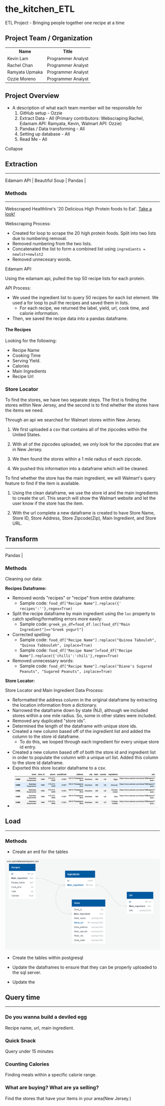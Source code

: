 # the_kitchen_ETL

ETL Project - Bringing people together one recipe at a time

## Project Team / Organization
<table>
  <th>Name</th>
  <th>Title</th>
  <tr>
   <td>Kevin Lam</td>
    <td>Programmer Analyst</td>
  </tr>
   <tr>
    <td>Rachel Chan</td>
    <td>Programmer Analyst</td>
  </tr>
  <tr>
    <td>Ramyata Upmaka</td>
    <td>Programmer Analyst</td>
  </tr>
  <tr>
  </tr>
    <td>Ozzie Moreno</td>
    <td>Programmer Analyst</td>
</table>

## Project Overview

* A description of what each team member will be responsible for
    1. GitHub setup - Ozzie
    2. Extract Data - All (Primary contributors: Webscraping:Rachel, Edamam API: Ramyata, Kevin, Walmart API: Ozzie)
    4. Pandas / Data transforming - All
    5. Setting up database - All
    6. Read Me - All

Collapse

<!-- Wanted to get a format down. We can change it as we see fit. - Kevin -->

## Extraction

---

Edamam API | Beautiful Soup | Pandas | <!-- (Insert other tools....) -->

### **Methods**

---

Webscraped Healthline's '20 Delicious High Protein foods to Eat'. [Take a look!](https://www.healthline.com/nutrition/20-delicious-high-protein-foods#TOC_TITLE_HDR_2)

Webscraping Process:
* Created for loop to scrape the 20 high protein foods. Split into two lists due to numbering removal.
* Removed numbering from the two lists.
* Concatenated the list to form a combined list using `ingredients = newlst+newlst2`
* Removed unnecesary words.

Edamam API:

Using the edamam api, pulled the top 50 recipe lists for each protein.

API Process:

* We used the ingredient list to query 50 recipes for each list element. We used a for loop to pull the recipes and saved them in lists.
  * For each recipe, we returned the label, yield, url, cook time, and calorie information.
* Then, we saved the recipe data into a pandas dataframe.

#### **The Recipes**

Looking for the following:

* Recipe Name
* Cooking Time
* Serving Yield.
* Calories
* Main Ingredients
* Recipe Url
<!-- Any other things we may want -->

### **Store Locator**

To find the stores, we have two separate steps. The first is finding the stores within New Jersey, and the second is to find whether the stores have the items we need.

Through an api we searched for Walmart stores within New Jersey.

1. We first uploaded a csv that contains all of the zipcodes within the United States.

2. With all of the zipcodes uploaded, we only look for the zipcodes that are in New Jersey.

3. We then found the stores within a 1 mile radius of each zipcode.

4. We pushed this information into a dataframe which will be cleaned.

To find whether the store has the main ingredient, we will Walmart's query feature to find if the item is available.

1. Using the clean dataframe, we use the store id and the main ingredients to create the url. This search will show the Walmart website and let the user know if the store has the item.

2. With the url complete a new dataframe is created to have Store Name, Store ID, Store Address, Store Zipcode(Zip), Main Ingredient, and Store URL.

## Transform

---

Pandas | <!-- (Other tools if needed) -->

### **Methods**

Cleaning our data:

**Recipes Dataframe:**

* Removed words "recipes" or "recipe" from entire dataframe:
  * Sample code:
  `food_df["Recipe Name"].replace({' recipes':''},regex=True)`
* Split the recipe dataframe by main ingredient using the `loc` property to catch spelling/formatting errors more easily:
  * Sample code:
  `greek_yo_df=food_df.loc[food_df["Main Ingredient"]=="Greek yogurt"]`
* Corrected spelling:
  * Sample code:
  `food_df["Recipe Name"].replace("Quinoa Tabouleh", "Quinoa Tabbouleh", inplace=True)`
  * Sample code: `food_df["Recipe Name"]=food_df["Recipe Name"].replace({'chilli':'chili'},regex=True)`
* Removed unnecessary words:
  * Sample code:
  `food_df["Recipe Name"].replace("Diane's Sugared Peanuts", "Sugared Peanuts", inplace=True)`

**Store Locator:**

Store Locator and Main Ingredient Data Process:

* Reformatted the address column in the original dataframe by extracting the location information from a dictionary.
* Narrowed the dataframe down by state (NJ), although we included stores within a one mile radius. So, some in other states were included.
* Removed any duplicated "store ids".
* Determined the length of the dataframe with unique store ids.
* Created a new column based off of the ingredient list and added the column to the store id dataframe.
  * To do this, we looped through each ingredient for every unique store id entry.
* Created a new column based off of both the store id and ingredient list in order to populate the column with a unique url list. Added this column to the store id dataframe.
* Exported this store locator dataframe to a csv.
* ![Dataframe with URLS and Ingredients](Images/walmart_dataframe.png)


## Load

---

### **Methods**

* Create an erd for the tables

![ERD](Images/ERD_ETL.png)

* Create the tables within postgresql

* Update the dataframes to ensure that they can be properly uploaded to the sql server.

* Update the 

## Query time

---

<!-- Honestly some things that I quickly thought of. We can do other things. - Kevin -->

### **Do you wanna build a deviled egg**

Recipe name, url, main ingredient.

### **Quick Snack**

Query under 15 minutes

### **Counting Calories**

Finding meals within a specific calorie range.

### **What are buying? What are ya selling?**

Find the stores that have your items in your area(New Jersey.)
